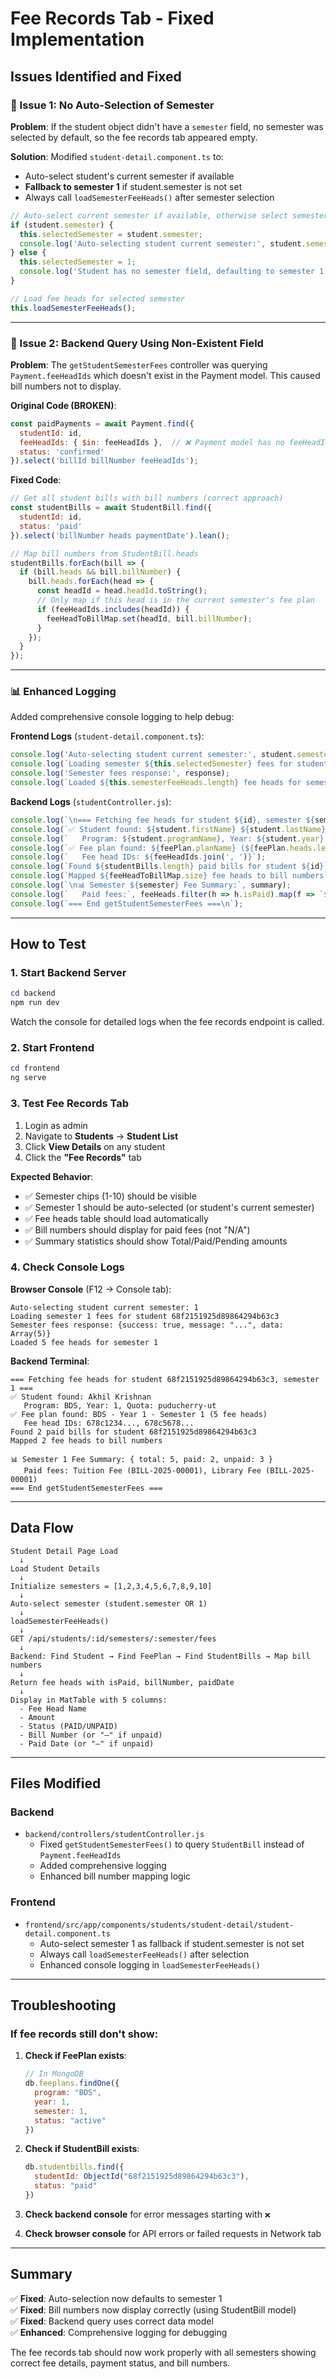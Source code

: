 # Fee Records Tab - Fixed Implementation

## Issues Identified and Fixed

### 🐛 Issue 1: No Auto-Selection of Semester
**Problem**: If the student object didn't have a `semester` field, no semester was selected by default, so the fee records tab appeared empty.

**Solution**: Modified `student-detail.component.ts` to:
- Auto-select student's current semester if available
- **Fallback to semester 1** if student.semester is not set
- Always call `loadSemesterFeeHeads()` after semester selection

```typescript
// Auto-select current semester if available, otherwise select semester 1
if (student.semester) {
  this.selectedSemester = student.semester;
  console.log('Auto-selecting student current semester:', student.semester);
} else {
  this.selectedSemester = 1;
  console.log('Student has no semester field, defaulting to semester 1');
}

// Load fee heads for selected semester
this.loadSemesterFeeHeads();
```

---

### 🐛 Issue 2: Backend Query Using Non-Existent Field
**Problem**: The `getStudentSemesterFees` controller was querying `Payment.feeHeadIds` which doesn't exist in the Payment model. This caused bill numbers not to display.

**Original Code (BROKEN)**:
```javascript
const paidPayments = await Payment.find({
  studentId: id,
  feeHeadIds: { $in: feeHeadIds },  // ❌ Payment model has no feeHeadIds field
  status: 'confirmed'
}).select('billId billNumber feeHeadIds');
```

**Fixed Code**:
```javascript
// Get all student bills with bill numbers (correct approach)
const studentBills = await StudentBill.find({
  studentId: id,
  status: 'paid'
}).select('billNumber heads paymentDate').lean();

// Map bill numbers from StudentBill.heads
studentBills.forEach(bill => {
  if (bill.heads && bill.billNumber) {
    bill.heads.forEach(head => {
      const headId = head.headId.toString();
      // Only map if this head is in the current semester's fee plan
      if (feeHeadIds.includes(headId)) {
        feeHeadToBillMap.set(headId, bill.billNumber);
      }
    });
  }
});
```

---

### 📊 Enhanced Logging
Added comprehensive console logging to help debug:

**Frontend Logs** (`student-detail.component.ts`):
```typescript
console.log('Auto-selecting student current semester:', student.semester);
console.log(`Loading semester ${this.selectedSemester} fees for student ${this.studentId}`);
console.log('Semester fees response:', response);
console.log(`Loaded ${this.semesterFeeHeads.length} fee heads for semester ${this.selectedSemester}`);
```

**Backend Logs** (`studentController.js`):
```javascript
console.log(`\n=== Fetching fee heads for student ${id}, semester ${semester} ===`);
console.log(`✅ Student found: ${student.firstName} ${student.lastName}`);
console.log(`   Program: ${student.programName}, Year: ${student.year}, Quota: ${student.quota}`);
console.log(`✅ Fee plan found: ${feePlan.planName} (${feePlan.heads.length} fee heads)`);
console.log(`   Fee head IDs: ${feeHeadIds.join(', ')}`);
console.log(`Found ${studentBills.length} paid bills for student ${id}`);
console.log(`Mapped ${feeHeadToBillMap.size} fee heads to bill numbers`);
console.log(`\n📊 Semester ${semester} Fee Summary:`, summary);
console.log(`   Paid fees:`, feeHeads.filter(h => h.isPaid).map(f => `${f.name} (${f.billNumber})`).join(', '));
console.log(`=== End getStudentSemesterFees ===\n`);
```

---

## How to Test

### 1. Start Backend Server
```powershell
cd backend
npm run dev
```

Watch the console for detailed logs when the fee records endpoint is called.

### 2. Start Frontend
```powershell
cd frontend
ng serve
```

### 3. Test Fee Records Tab
1. Login as admin
2. Navigate to **Students** → **Student List**
3. Click **View Details** on any student
4. Click the **"Fee Records"** tab

**Expected Behavior**:
- ✅ Semester chips (1-10) should be visible
- ✅ Semester 1 should be auto-selected (or student's current semester)
- ✅ Fee heads table should load automatically
- ✅ Bill numbers should display for paid fees (not "N/A")
- ✅ Summary statistics should show Total/Paid/Pending amounts

### 4. Check Console Logs

**Browser Console** (F12 → Console tab):
```
Auto-selecting student current semester: 1
Loading semester 1 fees for student 68f2151925d89864294b63c3
Semester fees response: {success: true, message: "...", data: Array(5)}
Loaded 5 fee heads for semester 1
```

**Backend Terminal**:
```
=== Fetching fee heads for student 68f2151925d89864294b63c3, semester 1 ===
✅ Student found: Akhil Krishnan
   Program: BDS, Year: 1, Quota: puducherry-ut
✅ Fee plan found: BDS - Year 1 - Semester 1 (5 fee heads)
   Fee head IDs: 678c1234..., 678c5678...
Found 2 paid bills for student 68f2151925d89864294b63c3
Mapped 2 fee heads to bill numbers

📊 Semester 1 Fee Summary: { total: 5, paid: 2, unpaid: 3 }
   Paid fees: Tuition Fee (BILL-2025-00001), Library Fee (BILL-2025-00001)
=== End getStudentSemesterFees ===
```

---

## Data Flow

```
Student Detail Page Load
  ↓
Load Student Details
  ↓
Initialize semesters = [1,2,3,4,5,6,7,8,9,10]
  ↓
Auto-select semester (student.semester OR 1)
  ↓
loadSemesterFeeHeads()
  ↓
GET /api/students/:id/semesters/:semester/fees
  ↓
Backend: Find Student → Find FeePlan → Find StudentBills → Map bill numbers
  ↓
Return fee heads with isPaid, billNumber, paidDate
  ↓
Display in MatTable with 5 columns:
  - Fee Head Name
  - Amount
  - Status (PAID/UNPAID)
  - Bill Number (or "—" if unpaid)
  - Paid Date (or "—" if unpaid)
```

---

## Files Modified

### Backend
- `backend/controllers/studentController.js`
  - Fixed `getStudentSemesterFees()` to query `StudentBill` instead of `Payment.feeHeadIds`
  - Added comprehensive logging
  - Enhanced bill number mapping logic

### Frontend
- `frontend/src/app/components/students/student-detail/student-detail.component.ts`
  - Auto-select semester 1 as fallback if student.semester is not set
  - Always call `loadSemesterFeeHeads()` after selection
  - Enhanced console logging in `loadSemesterFeeHeads()`

---

## Troubleshooting

### If fee records still don't show:

1. **Check if FeePlan exists**:
   ```javascript
   // In MongoDB
   db.feeplans.findOne({ 
     program: "BDS", 
     year: 1, 
     semester: 1, 
     status: "active" 
   })
   ```

2. **Check if StudentBill exists**:
   ```javascript
   db.studentbills.find({ 
     studentId: ObjectId("68f2151925d89864294b63c3"), 
     status: "paid" 
   })
   ```

3. **Check backend console** for error messages starting with `❌`

4. **Check browser console** for API errors or failed requests in Network tab

---

## Summary

✅ **Fixed**: Auto-selection now defaults to semester 1  
✅ **Fixed**: Bill numbers now display correctly (using StudentBill model)  
✅ **Fixed**: Backend query uses correct data model  
✅ **Enhanced**: Comprehensive logging for debugging  

The fee records tab should now work properly with all semesters showing correct fee details, payment status, and bill numbers.
